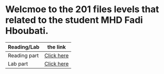 # Welcmoe to the 201 files levels that related to the student MHD Fadi Hboubati.

| Reading/Lab   |      the link                                                         |
|----------     |:---------------------------------------------------------------------:|
| Reading part  |  [Click here](https://fadihb.github.io/201/Reading%20part/Reading) |
| Lab part      |  [Click here](https://fadihb.github.io/201/Lab%20part/Lab)         |

